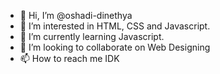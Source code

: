 - 👋 Hi, I’m @oshadi-dinethya
- 👀 I’m interested in HTML, CSS and Javascript.
- 🌱 I’m currently learning Javascript.
- 💞️ I’m looking to collaborate on Web Designing
- 📫 How to reach me IDK

<!---
oshadi-dinethya/oshadi-dinethya is a ✨ special ✨ repository because its `README.md` (this file) appears on your GitHub profile.
You can click the Preview link to take a look at your changes.
--->
